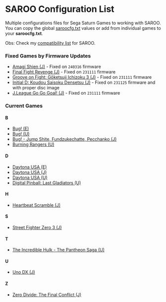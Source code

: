 # SAROO Configuration List

Multiple configurations files for Sega Saturn Games to working with SAROO. You can copy the global [saroocfg.txt](./saroocfg.txt) values or add from individual games to your **saroocfg.txt**.

Obs: Check my [compatibility list](https://github.com/williamdsw/saroo-compatibility-list) for SAROO.

### Fixed Games by Firmware Updates

- [Amagi Shien (J)](./J/T-1513G//README.md) - Fixed on `240316` firmware
- [Final Fight Revenge (J)](./J/T-1248G/README.md) - Fixed on `231111` firmware
- [Groove on Fight: Gōketsuji Ichizoku 3 (J)](./J/T-14411G/README.md) - Fixed on `231111` firmware
- [Initial D: Koudou Saisoku Densetsu (J)](./J/T-25503G//README.md) - Fixed on `231125` firmware and with proper disc image
- [J.League Go Go Goal! (J)](./J/T-3602G/README.md) - Fixed on `231111` firmware

### Current Games

#### B

- [Bug! (E)](./E/MK-81004/README.md)
- [Bug! (U)](./U/GM-81004/README.md)
- [Bug! - Jump Shite, Fundzukechatte, Pecchanko (J)](./J/GS-9063/README.md)
- [Burning Rangers (U)](./U/MK-81803/README.md)

#### D

- [Daytona USA (E)](./E/MK_8120050/README.md)
- [Daytona USA (J)](./J/GS-9013/README.md)
- [Daytona USA (U)](./U/MK-81200/README.md)
- [Digital Pinball: Last Gladiators (U)](./U/T-4804H/README.md)

#### H

- [Heartbeat Scramble (J)](./J/T-15014G/README.md)

#### S

- [Street Fighter Zero 3 (J)](./J/T-1246G/README.md)

#### T

- [The Incredible Hulk - The Pantheon Saga (U)](./U/T-7905H/README.md)

#### U

- [Uno DX (J)](./J/T-26414G/README.md)

#### Z

- [Zero Divide: The Final Conflict (J)](./J/T-31601G/README.md)

